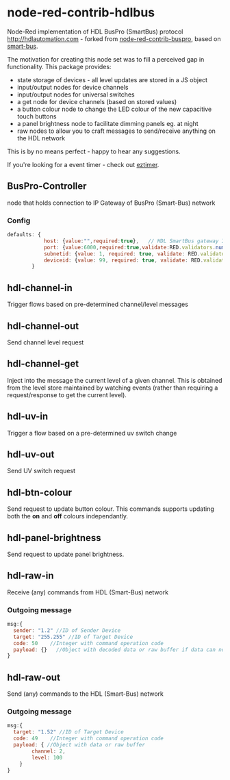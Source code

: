 # node-red-contrib-hdlbus
Node-Red implementation of HDL BusPro (SmartBus) protocol http://hdlautomation.com - forked from [node-red-contrib-buspro](https://github.com/efa2000/node-red-contrib-buspro), based on [smart-bus](https://github.com/caligo-mentis/smart-bus).

The motivation for creating this node set was to fill a perceived gap in functionality.  This package provides:
* state storage of devices - all level updates are stored in a JS object
* input/output nodes for device channels
* input/output nodes for universal switches
* a get node for device channels (based on stored values)
* a button colour node to change the LED colour of the new capacitive touch buttons
* a panel brightness node to facilitate dimming panels eg. at night
* raw nodes to allow you to craft messages to send/receive anything on the HDL network

This is by no means perfect - happy to hear any suggestions.  

If you're looking for a event timer - check out [eztimer](https://github.com/mrgadget/node-red-contrib-eztimer).

## BusPro-Controller
node that holds connection to IP Gateway of BusPro (Smart-Bus) network

### Config
```js
defaults: {
            host: {value:"",required:true},   // HDL SmartBus gateway IP 
            port: {value:6000,required:true,validate:RED.validators.number()},    // and port, default: 6000 
            subnetid: {value: 1, required: true, validate: RED.validators.number()}, // Connector address in HDL network (Subnet ID)
            deviceid: {value: 99, required: true, validate: RED.validators.number()} // Connector address in HDL network (Device ID)
        }
```

## hdl-channel-in
Trigger flows based on pre-determined channel/level messages

## hdl-channel-out
Send channel level request

## hdl-channel-get
Inject into the message the current level of a given channel.  This is obtained from the level store maintained by watching events (rather than requiring a request/response to get the current level).

## hdl-uv-in
Trigger a flow based on a pre-determined uv switch change

## hdl-uv-out
Send UV switch request

## hdl-btn-colour
Send request to update button colour.  This commands supports updating both the **on** and **off** colours independantly.

## hdl-panel-brightness
Send request to update panel brightness.

## hdl-raw-in
Receive (any) commands from HDL (Smart-Bus) network

### Outgoing message
```js
msg:{
  sender: "1.2" //ID of Sender Device
  target: "255.255" //ID of Target Device
  code: 50    //Integer with command operation code
  payload: {}   //Object with decoded data or raw buffer if data can not be parsed automatically
}
```

## hdl-raw-out
Send (any) commands to the HDL (Smart-Bus) network

### Outgoing message
```js
msg:{
  target: "1.52" //ID of Target Device
  code: 49    //Integer with command operation code
  payload: { //Object with data or raw buffer 
  		channel: 2,
  		level: 100
  	}   
}
```
